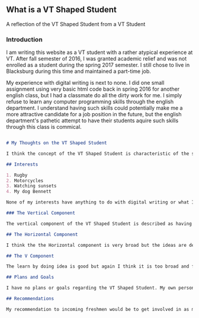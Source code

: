 ##  What is a VT Shaped Student

A reflection of the VT Shaped Student from a VT Student 



### Introduction

I am writing this website as a VT student with a rather atypical experience at VT. After fall semester of 2016, I was granted academic relief and was not enrolled as a student during the spring 2017 semester. I still chose to live in Blacksburg during this time and maintained a part-time job.

My experience with digital writing is next to none. I did one small assignment using very basic html code back in spring 2016 for another english class, but I had a classmate do all the dirty work for me. I simply refuse to learn any computer programming skills through the english department. I understand having such skills could potentially make me a more attractive candidate for a job position in the future, but the english department's pathetic attempt to have their students aquire such skills through this class is commical.  

```markdown

# My Thoughts on the VT Shaped Student 

I think the concept of the VT Shaped Student is characteristic of the school as a whole, but I had not actually heard of the concept until this class. It's clearly all for publicity and PR if you ask me. 

## Interests

1. Rugby 
2. Motorcycles 
3. Watching sunsets 
4. My dog Bennett 

None of my interests have anything to do with digital writing or what I see as the work of a VT Shaped Student. None of my interests deal with the V or the T of the VT Shaped Student. 

### The Vertical Component 

The vertical component of the VT Shaped Student is described as having deep knowledge of a discipline or a major. I agree this is rightfully the backbone of any college student. 

## The Horizontal Component 

I think the the Horizontal component is very broad but the ideas are decent. I'm not sure if people necessarily think about solving big problems related to their major when studying a major, especially as an undergraduate. I also feel the options are very limited on the admissions website, which ultimately limits the choices of majors you have to choose from in the vertical component. 

## The V Component

The learn by doing idea is good but again I think it is too broad and far from sincere. 

## Plans and Goals 

I have no plans or goals regarding the VT Shaped Student. My own personal plans consist of finishing school and getting a job in the design of written content. 

## Recommendations

My recommendation to incoming freshmen would be to get involved in as many clubs and organizations possible. Most would encourage freshmen to focus on their studies but your first year at VT is vital for getting involved. 

